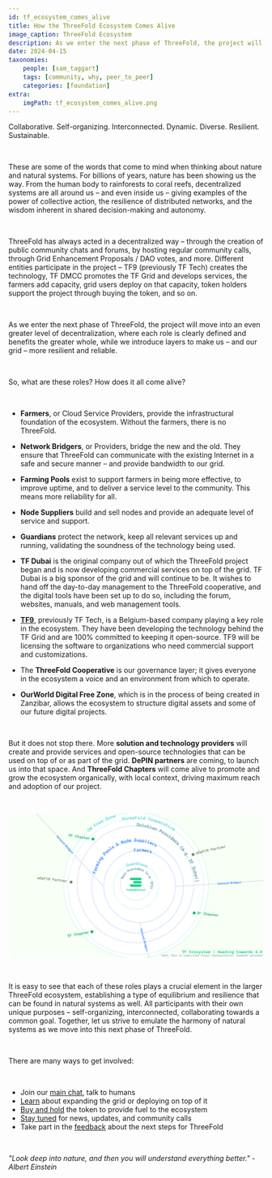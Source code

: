 ```yaml
---
id: tf_ecosystem_comes_alive
title: How the ThreeFold Ecosystem Comes Alive
image_caption: ThreeFold Ecosystem
description: As we enter the next phase of ThreeFold, the project will move into an even greater level of decentralization, while layers are introduced to make us – and our grid – more resilient and reliable.
date: 2024-04-15
taxonomies:
    people: [sam_taggart]
    tags: [community, why, peer_to_peer]
    categories: [foundation]
extra:
    imgPath: tf_ecosystem_comes_alive.png
---
```


Collaborative. Self-organizing. Interconnected. Dynamic. Diverse. Resilient. Sustainable.

<br/>

These are some of the words that come to mind when thinking about nature and natural systems. For billions of years, nature has been showing us the way. From the human body to rainforests to coral reefs, decentralized systems are all around us – and even inside us – giving examples of the power of collective action, the resilience of distributed networks, and the wisdom inherent in shared decision-making and autonomy.

<br/>

ThreeFold has always acted in a decentralized way – through the creation of public community chats and forums, by hosting regular community calls, through Grid Enhancement Proposals / DAO votes, and more. Different entities participate in the project – TF9 (previously TF Tech) creates the technology, TF DMCC promotes the TF Grid and develops services, the farmers add capacity, grid users deploy on that capacity, token holders support the project through buying the token, and so on.

<br/>

As we enter the next phase of ThreeFold, the project will move into an even greater level of decentralization, where each role is clearly defined and benefits the greater whole, while we introduce layers to make us – and our grid – more resilient and reliable.

<br/>

So, what are these roles? How does it all come alive?

<br/>

- **Farmers**, or Cloud Service Providers, provide the infrastructural foundation of the ecosystem. Without the farmers, there is no ThreeFold.

- **Network Bridgers**, or Providers, bridge the new and the old. They ensure that ThreeFold can communicate with the existing Internet in a safe and secure manner – and provide bandwidth to our grid.

- **Farming Pools** exist to support farmers in being more effective, to improve uptime, and to deliver a service level to the community. This means more reliability for all.

- **Node Suppliers** build and sell nodes and provide an adequate level of service and support.

- **Guardians** protect the network, keep all relevant services up and running, validating the soundness of the technology being used.

- **TF Dubai** is the original company out of which the ThreeFold project began and is now developing commercial services on top of the grid. TF Dubai is a big sponsor of the grid and will continue to be. It wishes to hand off the day-to-day management to the ThreeFold cooperative, and the digital tools have been set up to do so, including the forum, websites, manuals, and web management tools.

- **[TF9](https://tf9.io)**, previously TF Tech, is a Belgium-based company playing a key role in the ecosystem. They have been developing the technology behind the TF Grid and are 100% committed to keeping it open-source. TF9 will be licensing the software to organizations who need commercial support and customizations.

- The **ThreeFold Cooperative** is our governance layer; it gives everyone in the ecosystem a voice and an environment from which to operate.

- **OurWorld Digital Free Zone**, which is in the process of being created in Zanzibar, allows the ecosystem to structure digital assets and some of our future digital projects.

<br/>

But it does not stop there. More **solution and technology providers** will create and provide services and open-source technologies that can be used on top of or as part of the grid. **DePIN partners** are coming, to launch us into that space. And **ThreeFold Chapters** will come alive to promote and grow the ecosystem organically, with local context, driving maximum reach and adoption of our project.

<br/>

![ThreeFold Ecosystem](./tf_ecosystem.png)

<br/>

It is easy to see that each of these roles plays a crucial element in the larger ThreeFold ecosystem, establishing a type of equilibrium and resilience that can be found in natural systems as well. All participants with their own unique purposes – self-organizing, interconnected, collaborating towards a common goal. Together, let us strive to emulate the harmony of natural systems as we move into this next phase of ThreeFold.

<br/>

There are many ways to get involved:

<br/>

- Join our [main chat](https://t.me/threefold), talk to humans
- [Learn](https://manual.grid.tf/) about expanding the grid or deploying on top of it
- [Buy and hold](https://manual.grid.tf/documentation/threefold_token/buy_sell_tft/buy_sell_tft.html) the token to provide fuel to the ecosystem
- [Stay tuned](https://t.me/threefoldnews) for news, updates, and community calls
- Take part in the [feedback](https://forum.threefold.io/t/feedback-on-our-tfgrid-3-14/4276) about the next steps for ThreeFold

<br/>

*"Look deep into nature, and then you will understand everything better." - Albert Einstein*
